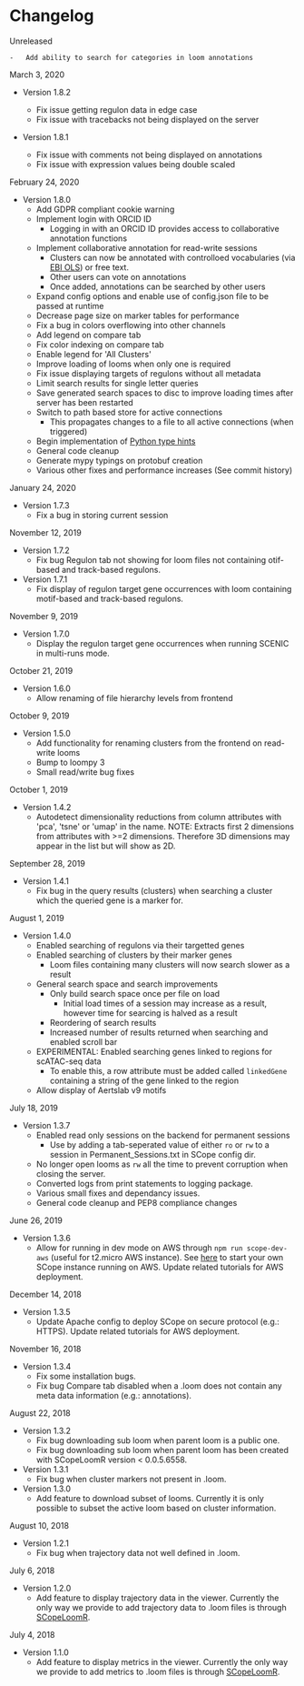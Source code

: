 # Changelog

Unreleased

    -   Add ability to search for categories in loom annotations


March 3, 2020

-   Version 1.8.2

    -   Fix issue getting regulon data in edge case
    -   Fix issue with tracebacks not being displayed on the server

-   Version 1.8.1
    -   Fix issue with comments not being displayed on annotations
    -   Fix issue with expression values being double scaled

February 24, 2020

-   Version 1.8.0
    -   Add GDPR compliant cookie warning
    -   Implement login with ORCID ID
        -   Logging in with an ORCID ID provides access to collaborative annotation functions
    -   Implement collaborative annotation for read-write sessions
        -   Clusters can now be annotated with controlloed vocabularies (via [EBI OLS](https://www.ebi.ac.uk/ols/index)) or free text.
        -   Other users can vote on annotations
        -   Once added, annotations can be searched by other users
    -   Expand config options and enable use of config.json file to be passed at runtime
    -   Decrease page size on marker tables for performance
    -   Fix a bug in colors overflowing into other channels
    -   Add legend on compare tab
    -   Fix color indexing on compare tab
    -   Enable legend for 'All Clusters'
    -   Improve loading of looms when only one is required
    -   Fix issue displaying targets of regulons without all metadata
    -   Limit search results for single letter queries
    -   Save generated search spaces to disc to improve loading times after server has been restarted
    -   Switch to path based store for active connections
        -   This propagates changes to a file to all active connections (when triggered)
    -   Begin implementation of [Python type hints](https://docs.python.org/3/library/typing.html)
    -   General code cleanup
    -   Generate mypy typings on protobuf creation
    -   Various other fixes and performance increases (See commit history)

January 24, 2020

-   Version 1.7.3
    -   Fix a bug in storing current session

November 12, 2019

-   Version 1.7.2
    -   Fix bug Regulon tab not showing for loom files not containing otif-based and track-based regulons.
-   Version 1.7.1
    -   Fix display of regulon target gene occurrences with loom containing motif-based and track-based regulons.

November 9, 2019

-   Version 1.7.0
    -   Display the regulon target gene occurrences when running SCENIC in multi-runs mode.

October 21, 2019

-   Version 1.6.0
    -   Allow renaming of file hierarchy levels from frontend

October 9, 2019

-   Version 1.5.0
    -   Add functionality for renaming clusters from the frontend on read-write looms
    -   Bump to loompy 3
    -   Small read/write bug fixes

October 1, 2019

-   Version 1.4.2
    -   Autodetect dimensionality reductions from column attributes with 'pca', 'tsne' or 'umap' in the name. NOTE: Extracts first 2 dimensions from attributes with >=2 dimensions. Therefore 3D dimensions may appear in the list but will show as 2D.

September 28, 2019

-   Version 1.4.1
    -   Fix bug in the query results (clusters) when searching a cluster which the queried gene is a marker for.

August 1, 2019

-   Version 1.4.0
    -   Enabled searching of regulons via their targetted genes
    -   Enabled searching of clusters by their marker genes
        -   Loom files containing many clusters will now search slower as a result
    -   General search space and search improvements
        -   Only build search space once per file on load
            -   Initial load times of a session may increase as a result, however time for searcing is halved as a result
        -   Reordering of search results
        -   Increased number of results returned when searching and enabled scroll bar
    -   EXPERIMENTAL: Enabled searching genes linked to regions for scATAC-seq data
        -   To enable this, a row attribute must be added called `linkedGene` containing a string of the gene linked to the region
    -   Allow display of Aertslab v9 motifs

July 18, 2019

-   Version 1.3.7
    -   Enabled read only sessions on the backend for permanent sessions
        -   Use by adding a tab-seperated value of either `ro` or `rw` to a session in Permanent_Sessions.txt in SCope config dir.
    -   No longer open looms as `rw` all the time to prevent corruption when closing the server.
    -   Converted logs from print statements to logging package.
    -   Various small fixes and dependancy issues.
    -   General code cleanup and PEP8 compliance changes

June 26, 2019

-   Version 1.3.6
    -   Allow for running in dev mode on AWS through `npm run scope-dev-aws` (useful for t2.micro AWS instance). See [here](https://bit.ly/2XsunFh) to start your own SCope instance running on AWS. Update related tutorials for AWS deployment.

December 14, 2018

-   Version 1.3.5
    -   Update Apache config to deploy SCope on secure protocol (e.g.: HTTPS). Update related tutorials for AWS deployment.

November 16, 2018

-   Version 1.3.4
    -   Fix some installation bugs.
    -   Fix bug Compare tab disabled when a .loom does not contain any meta data information (e.g.: annotations).

August 22, 2018

-   Version 1.3.2
    -   Fix bug downloading sub loom when parent loom is a public one.
    -   Fix bug downloading sub loom when parent loom has been created with SCopeLoomR version < 0.0.5.6558.
-   Version 1.3.1
    -   Fix bug when cluster markers not present in .loom.
-   Version 1.3.0
    -   Add feature to download subset of looms. Currently it is only possible to subset the active loom based on cluster information.

August 10, 2018

-   Version 1.2.1
    -   Fix bug when trajectory data not well defined in .loom.

July 6, 2018

-   Version 1.2.0
    -   Add feature to display trajectory data in the viewer. Currently the only way we provide to add trajectory data to .loom files is through [SCopeLoomR](https://github.com/aertslab/SCopeLoomR/).

July 4, 2018

-   Version 1.1.0
    -   Add feature to display metrics in the viewer. Currently the only way we provide to add metrics to .loom files is through [SCopeLoomR](https://github.com/aertslab/SCopeLoomR/).
